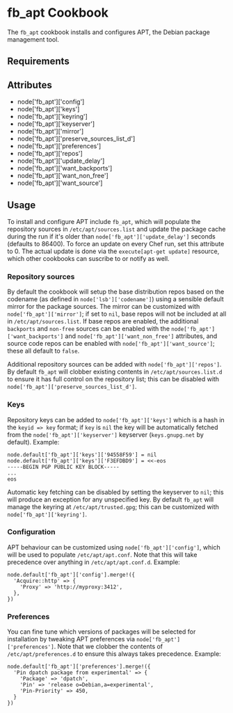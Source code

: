 fb_apt Cookbook
====================
The `fb_apt` cookbook installs and configures APT, the Debian package 
management tool.

Requirements
------------

Attributes
----------
* node['fb_apt']['config']
* node['fb_apt']['keys']
* node['fb_apt']['keyring']
* node['fb_apt']['keyserver']
* node['fb_apt']['mirror']
* node['fb_apt']['preserve_sources_list_d']
* node['fb_apt']['preferences']
* node['fb_apt']['repos']
* node['fb_apt']['update_delay']
* node['fb_apt']['want_backports']
* node['fb_apt']['want_non_free']
* node['fb_apt']['want_source']

Usage
-----
To install and configure APT include `fb_apt`, which will populate the
repository sources in `/etc/apt/sources.list` and update the package cache
during the run if it's older than `node['fb_apt']['update_delay']` seconds
(defaults to 86400). To force an update on every Chef run, set this attribute
to 0. The actual update is done via the `execute[apt-get update]` resource,
which other cookbooks can suscribe to or notify as well.

### Repository sources
By default the cookbook will setup the base distribution repos based on the
codename (as defined in `node['lsb']['codename']`) using a sensible default 
mirror for the package sources. The mirror can be customized with 
`node['fb_apt']['mirror']`; if set to `nil`, base repos will not be included 
at all in `/etc/apt/sources.list`. If base repos are enabled, the additional 
`backports` and `non-free` sources can be enabled with the 
`node['fb_apt']['want_backports']` and `node['fb_apt']['want_non_free']`
attributes, and source code repos can be enabled with
`node['fb_apt']['want_source']`; these all default to `false`.

Additional repository sources can be added with `node['fb_apt']['repos']`. By
default `fb_apt` will clobber existing contents in `/etc/apt/sources.list.d` to
ensure it has full control on the repository list; this can be disabled with
`node['fb_apt']['preserve_sources_list_d']`.

### Keys
Repository keys can be added to `node['fb_apt']['keys']` which is a hash in the
`keyid => key` format; if `key` is `nil` the key will be automatically fetched
from the `node['fb_apt']['keyserver']` keyserver (`keys.gnupg.net` by default).
Example:

    node.default['fb_apt']['keys']['94558F59'] = nil
    node.default['fb_apt']['keys']['F3EFDBD9'] = <<-eos
    -----BEGIN PGP PUBLIC KEY BLOCK-----
    ...
    eos

Automatic key fetching can be disabled by setting the keyserver to `nil`; this 
will produce an exception for any unspecified key. By default `fb_apt` will 
manage the keyring at `/etc/apt/trusted.gpg`; this can be customized with
`node['fb_apt']['keyring']`.

### Configuration
APT behaviour can be customized using `node['fb_apt']['config']`, which will be
used to populate `/etc/apt/apt.conf`. Note that this will take precedence over
anything in `/etc/apt/apt.conf.d`. Example:

    node.default['fb_apt']['config'].merge!({
      'Acquire::http' => {
        'Proxy' => 'http://myproxy:3412',
      },
    })

### Preferences
You can fine tune which versions of packages will be selected for installation
by tweaking APT preferences via `node['fb_apt']['preferences']`. Note that we
clobber the contents of `/etc/apt/preferences.d` to ensure this always takes
precedence. Example:

    node.default['fb_apt']['preferences'].merge!({
      'Pin dpatch package from experimental' => {
        'Package' => 'dpatch',
        'Pin' => 'release o=Debian,a=experimental',
        'Pin-Priority' => 450,
      }
    })
